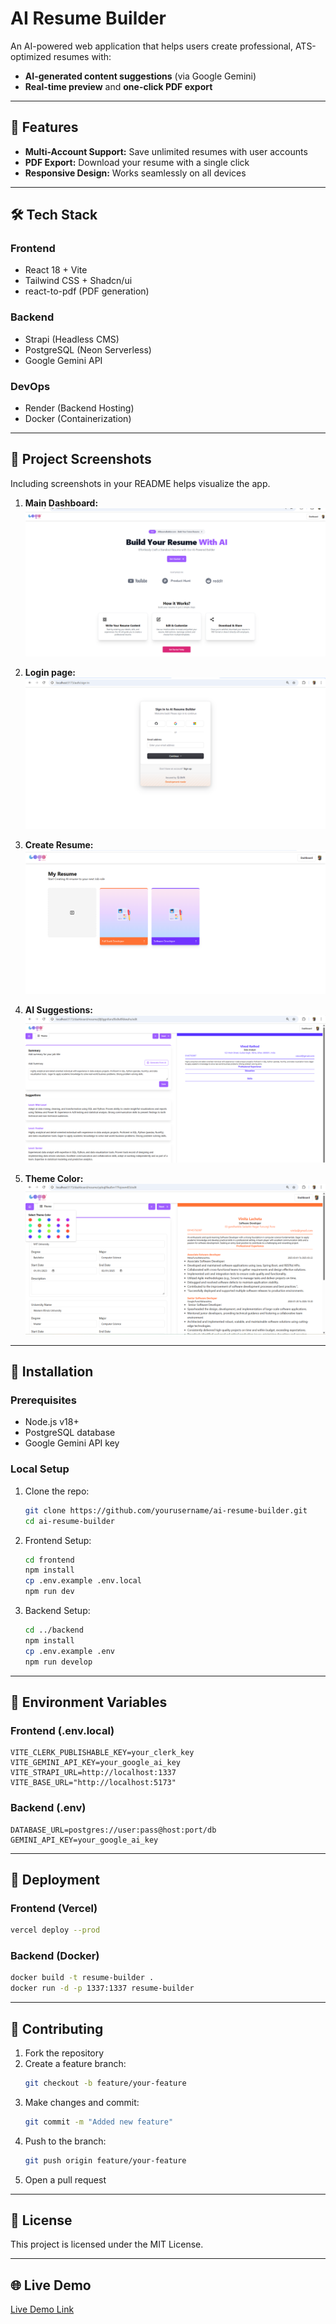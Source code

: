 # **AI Resume Builder**  
An AI-powered web application that helps users create professional, ATS-optimized resumes with:  
- **AI-generated content suggestions** (via Google Gemini)  
- **Real-time preview** and **one-click PDF export**  

---

## **🌟 Features**  
- **Multi-Account Support:** Save unlimited resumes with user accounts  
- **PDF Export:** Download your resume with a single click  
- **Responsive Design:** Works seamlessly on all devices  

---

## **🛠️ Tech Stack**  
### **Frontend**  
- React 18 + Vite  
- Tailwind CSS + Shadcn/ui  
- react-to-pdf (PDF generation)  

### **Backend**  
- Strapi (Headless CMS)  
- PostgreSQL (Neon Serverless)  
- Google Gemini API  

### **DevOps**  
- Render (Backend Hosting)  
- Docker (Containerization)  

---

## **📸 Project Screenshots**  
Including screenshots in your README helps visualize the app.  
1. **Main Dashboard:**  
   ![Dashboard](./assets/dashboard.png)  

2. **Login page:**  
   ![Dashboard](./assets/login-page.png)  

3. **Create Resume:**  
   ![Resume Editor](./assets/create-resume.png)  

4. **AI Suggestions:**  
   ![AI Suggestions](./assets/ai-suggestions.png)  

4. **Theme Color:**  
   ![PDF Export](./assets/theme-Color.png)  



---

## **🚀 Installation**  
### **Prerequisites**  
- Node.js v18+  
- PostgreSQL database  
- Google Gemini API key  

### **Local Setup**  
1. Clone the repo:  
   ```bash
   git clone https://github.com/yourusername/ai-resume-builder.git
   cd ai-resume-builder
   ```  
2. Frontend Setup:  
   ```bash
   cd frontend
   npm install
   cp .env.example .env.local
   npm run dev
   ```  
3. Backend Setup:  
   ```bash
   cd ../backend
   npm install
   cp .env.example .env
   npm run develop
   ```  

---

## **🔧 Environment Variables**  
### **Frontend (.env.local)**  
```env
VITE_CLERK_PUBLISHABLE_KEY=your_clerk_key
VITE_GEMINI_API_KEY=your_google_ai_key
VITE_STRAPI_URL=http://localhost:1337
VITE_BASE_URL="http://localhost:5173"
```  

### **Backend (.env)**  
```env
DATABASE_URL=postgres://user:pass@host:port/db
GEMINI_API_KEY=your_google_ai_key
```  

---

## **🚀 Deployment**  
### **Frontend (Vercel)**  
```bash
vercel deploy --prod
```  
### **Backend (Docker)**  
```bash
docker build -t resume-builder .
docker run -d -p 1337:1337 resume-builder
```  

---

## **🤝 Contributing**  
1. Fork the repository  
2. Create a feature branch:  
   ```bash
   git checkout -b feature/your-feature
   ```  
3. Make changes and commit:  
   ```bash
   git commit -m "Added new feature"
   ```  
4. Push to the branch:  
   ```bash
   git push origin feature/your-feature
   ```  
5. Open a pull request  

---

## **📜 License**  
This project is licensed under the MIT License.  

---

## **🌐 Live Demo**  
[Live Demo Link](https://your-demo-link.com)  

